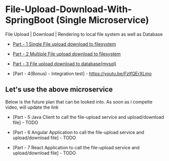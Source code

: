 # File-Upload-Download-With-SpringBoot (Single Microservice)
 File Upload | Download | Rendering to local file system as well as Database
 
 * [Part - 1 Single File upload download to filesystem](https://youtu.be/LUq4UtsGcyU)
 
 * [Part - 2 Multiple File upload download to filesystem](https://youtu.be/l0HsJJzCTj4)
 
 * [Part - 3 File upload download to database(mysql)](https://youtu.be/8YDeBkNidmg)
 
 * [Part - 4(Bonus) - Integration test] - https://youtu.be/FzlfQErXLmo
 
 
## Let's use the above microservice 

Below is the future plan that can be looked into. As soon as i compelte video, will update the link

* [Part - 5 Java Client to call the file-upload service and upload/download file] - TODO

* [Part - 6 Angular Application to call the file-upload service and upload/download file] - TODO

* [Part - 7 React Application to call the file-upload service and upload/download file] - TODO
